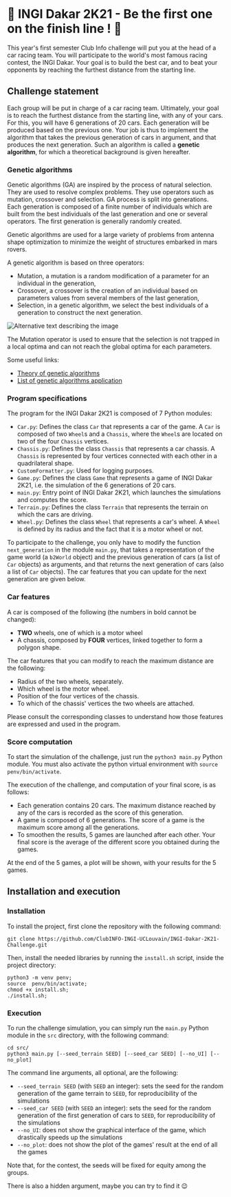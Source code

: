 # :car: INGI Dakar 2K21 - Be the first one on the finish line ! :car:

This year's first semester Club Info challenge will put you at the head of a car racing team.
You will participate to the world's most famous racing contest, the INGI Dakar.
Your goal is to build the best car, and to beat your opponents by reaching the furthest distance from the starting line.

## Challenge statement

Each group will be put in charge of a car racing team.
Ultimately, your goal is to reach the furthest distance from the starting line, with any of your cars.
For this, you will have 6 generations of 20 cars.
Each generation will be produced based on the previous one.
Your job is thus to implement the algorithm that takes the previous generation of cars in argument,
and that produces the next generation.
Such an algorithm is called a **genetic algorithm**, for which a theoretical background is given hereafter.

### Genetic algorithms

Genetic algorithms (GA) are inspired by the process of natural selection. They are used to resolve complex problems. They use operators such as mutation, crossover and selection. GA process is split into generations. Each generation is composed of a finite number of individuals which are built from the best individuals of the last generation and one or several operators. The first generation is generally randomly created.

Genetic algorithms are used for a large variety of problems from antenna shape optimization to minimize the weight of structures embarked in mars rovers.

A genetic algorithm is based on three operators:

- Mutation, a mutation is a random modification of a parameter for an individual in the generation,
- Crossover, a crossover is the creation of an individual based on parameters values from several members of the last generation,
- Selection, in a genetic algorithm, we select the best individuals of a generation to construct the next generation.

![Alternative text describing the image](https://www.tutorialspoint.com/genetic_algorithms/images/ga_motivation.jpg)

The Mutation operator is used to ensure that the selection is not trapped in a local optima and can not reach the global optima for each parameters.

Some useful links:
- [Theory of genetic algorithms](https://reader.elsevier.com/reader/sd/pii/S0304397500004060?token=6240AF810A6BC428879CE8AEB4F04F4AA5A72A2D98CAB426176300A0225D41DE6039B263D1BE7B53E6BCA3974706F28F&originRegion=eu-west-1&originCreation=20211107165130)
- [List of genetic algorithms application](https://en.wikipedia.org/wiki/List_of_genetic_algorithm_applications)
### Program specifications

The program for the INGI Dakar 2K21 is composed of 7 Python modules:
- `Car.py`: Defines the class `Car` that represents a car of the game.
A `Car` is composed of two `Wheel`s and a `Chassis`,
where the `Wheel`s are located on two of the four `Chassis` vertices.
- `Chassis.py`: Defines the class `Chassis` that represents a car chassis.
A `Chassis` is represented by four vertices connected with each other in a quadrilateral shape.
- `CustomFormatter.py`: Used for logging purposes.
- `Game.py`: Defines the class `Game` that represents a game of INGI Dakar 2K21,
i.e. the simulation of the 6 generations of 20 cars.
- `main.py`: Entry point of INGI Dakar 2K21, which launches the simulations and computes the score.
- `Terrain.py`: Defines the class `Terrain` that represents the terrain on which the cars are driving.
- `Wheel.py`: Defines the class `Wheel` that represents a car's wheel.
A `Wheel` is defined by its radius and the fact that it is a motor wheel or not.

To participate to the challenge, you only have to modify the function `next_generation` in the module `main.py`,
that takes a representation of the game world (a `b2World` object)
and the previous generation of cars (a list of `Car` objects) as arguments,
and that returns the next generation of cars (also a list of `Car` objects).
The car features that you can update for the next generation are given below.

### Car features

A car is composed of the following (the numbers in bold cannot be changed):
- **TWO** wheels, one of which is a motor wheel
- A chassis, composed by **FOUR** vertices, linked together to form a polygon shape.

The car features that you can modify to reach the maximum distance are the following:
- Radius of the two wheels, separately.
- Which wheel is the motor wheel.
- Position of the four vertices of the chassis.
- To which of the chassis' vertices the two wheels are attached.

Please consult the corresponding classes to understand how those features are expressed and used in the program.

### Score computation

To start the simulation of the challenge, just run the `python3 main.py` Python module. You must also activate the python virtual environment with `source penv/bin/activate`.

The execution of the challenge, and computation of your final score, is as follows:
- Each generation contains 20 cars. The maximum distance reached by any of the cars is recorded as
the score of this generation.
- A game is composed of 6 generations. The score of a game is the maximum score among all the generations.
- To smoothen the results, 5 games are launched after each other.
Your final score is the average of the different score you obtained during the games.

At the end of the 5 games, a plot will be shown, with your results for the 5 games.


## Installation and execution

### Installation

To install the project, first clone the repository with the following command:
```shell
git clone https://github.com/ClubINFO-INGI-UCLouvain/INGI-Dakar-2K21-Challenge.git
```

Then, install the needed libraries by running the `install.sh` script,
inside the project directory:
```shell
python3 -m venv penv;
source  penv/bin/activate;
chmod +x install.sh;
./install.sh;
```

### Execution

To run the challenge simulation, you can simply run the `main.py` Python module in the `src` directory,
with the following command:

```shell
cd src/
python3 main.py [--seed_terrain SEED] [--seed_car SEED] [--no_UI] [--no_plot]
```

The command line arguments, all optional, are the following:
- `--seed_terrain SEED` (with `SEED` an integer): sets the seed for the random generation of the game terrain to `SEED`,
for reproducibility of the simulations
- `--seed_car SEED` (with `SEED` an integer): sets the seed for the random generation
of the first generation of cars to `SEED`, for reproducibility of the simulations
- `--no_UI`: does not show the graphical interface of the game, which drastically speeds up the simulations
- `--no_plot`: does not show the plot of the games' result at the end of all the games

Note that, for the contest, the seeds will be fixed for equity among the groups.

There is also a hidden argument, maybe you can try to find it :wink:
